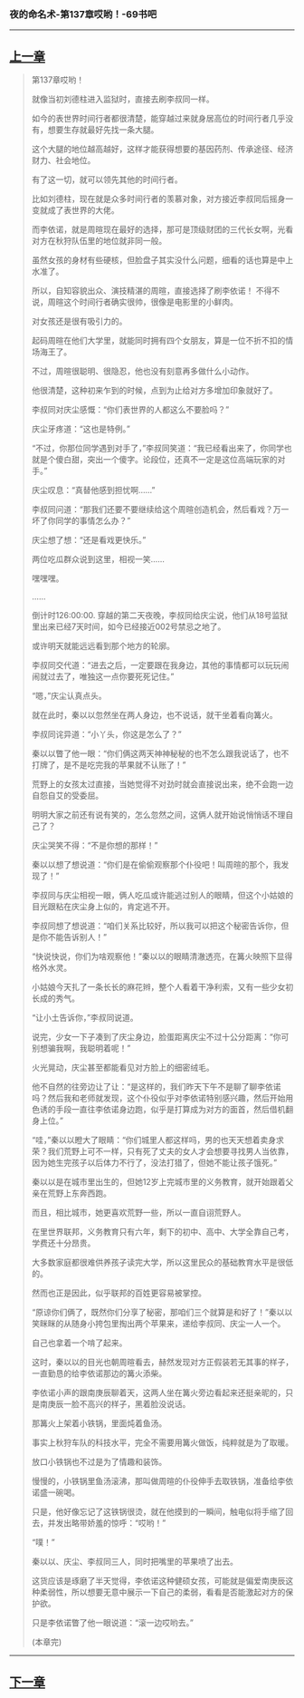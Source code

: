 ### 夜的命名术-第137章哎哟！-69书吧

--------
[上一章](./a2bca61fbcb46112d2c4348b559a6d59.md)
--------


>
>
>
>第137章哎哟！
>
>就像当初刘德柱进入监狱时，直接去刷李叔同一样。
>
>如今的表世界时间行者都很清楚，能穿越过来就身居高位的时间行者几乎没有，想要生存就最好先找一条大腿。
>
>这个大腿的地位越高越好，这样才能获得想要的基因药剂、传承途径、经济财力、社会地位。
>
>有了这一切，就可以领先其他的时间行者。
>
>比如刘德柱，现在就是众多时间行者的羡慕对象，对方接近李叔同后摇身一变就成了表世界的大佬。
>
>而李依诺，就是周暄现在最好的选择，那可是顶级财团的三代长女啊，光看对方在秋狩队伍里的地位就非同一般。
>
>虽然女孩的身材有些硬核，但脸盘子其实没什么问题，细看的话也算是中上水准了。
>
>所以，自知容貌出众、演技精湛的周暄，直接选择了刷李依诺！
>不得不说，周暄这个时间行者确实很帅，很像是电影里的小鲜肉。
>
>对女孩还是很有吸引力的。
>
>起码周暄在他们大学里，就能同时拥有四个女朋友，算是一位不折不扣的情场海王了。
>
>不过，周暄很聪明、很隐忍，他也没有刻意再多做什么小动作。
>
>他很清楚，这种初来乍到的时候，点到为止给对方多增加印象就好了。
>
>李叔同对庆尘感慨：“你们表世界的人都这么不要脸吗？”
>
>庆尘牙疼道：“这也是特例。”
>
>“不过，你那位同学遇到对手了，”李叔同笑道：“我已经看出来了，你同学也就是个傻白甜，突出一个傻字。论段位，还真不一定是这位高端玩家的对手。”
>
>庆尘叹息：“真替他感到担忧啊……”
>
>李叔同问道：“那我们还要不要继续给这个周暄创造机会，然后看戏？万一坏了你同学的事情怎么办？”
>
>庆尘想了想：“还是看戏更快乐。”
>
>两位吃瓜群众说到这里，相视一笑……
>
>嘿嘿嘿。
>
>……
>
>倒计时126:00:00.
>穿越的第二天夜晚，李叔同给庆尘说，他们从18号监狱里出来已经7天时间，如今已经接近002号禁忌之地了。
>
>或许明天就能远远看到那个地方的轮廓。
>
>李叔同交代道：“进去之后，一定要跟在我身边，其他的事情都可以玩玩闹闹就过去了，唯独这一点你要死死记住。”
>
>“嗯，”庆尘认真点头。
>
>就在此时，秦以以忽然坐在两人身边，也不说话，就干坐着看向篝火。
>
>李叔同诧异道：“小丫头，你这是怎么了？”
>
>秦以以瞥了他一眼：“你们俩这两天神神秘秘的也不怎么跟我说话了，也不打牌了，是不是吃完我的苹果就不认账了！”
>
>荒野上的女孩太过直接，当她觉得不对劲时就会直接说出来，绝不会跑一边自怨自艾的受委屈。
>
>明明大家之前还有说有笑的，怎么忽然之间，这俩人就开始说悄悄话不理自己了？
>
>庆尘哭笑不得：“不是你想的那样！”
>
>秦以以想了想说道：“你们是在偷偷观察那个仆役吧！叫周暄的那个，我发现了！”
>
>李叔同与庆尘相视一眼，俩人吃瓜或许能逃过别人的眼睛，但这个小姑娘的目光跟粘在庆尘身上似的，肯定逃不开。
>
>李叔同想了想说道：“咱们关系比较好，所以我可以把这个秘密告诉你，但是你不能告诉别人！”
>
>“快说快说，你们为啥观察他！”秦以以的眼睛清澈透亮，在篝火映照下显得格外水灵。
>
>小姑娘今天扎了一条长长的麻花辫，整个人看着干净利索，又有一些少女初长成的秀气。
>
>“让小土告诉你，”李叔同说道。
>
>说完，少女一下子凑到了庆尘身边，脸蛋距离庆尘不过十公分距离：“你可别想骗我啊，我聪明着呢！”
>
>火光晃动，庆尘甚至都能看见对方脸上的细密绒毛。
>
>他不自然的往旁边让了让：“是这样的，我们昨天下午不是聊了聊李依诺吗？然后我和老师就发现，这个仆役似乎对李依诺特别感兴趣，然后开始用色诱的手段一直往李依诺身边跑，似乎是打算成为对方的面首，然后借机翻身上位。”
>
>“哇，”秦以以瞪大了眼睛：“你们城里人都这样吗，男的也天天想着卖身求荣？我们荒野上可不一样，只有死了丈夫的女人才会想要寻找男人当依靠，因为她生完孩子以后体力不行了，没法打猎了，但她不能让孩子饿死。”
>
>秦以以是在城市里出生的，但她12岁上完城市里的义务教育，就开始跟着父亲在荒野上东奔西跑。
>
>而且，相比城市，她更喜欢荒野一些，所以一直自诩荒野人。
>
>在里世界联邦，义务教育只有六年，剩下的初中、高中、大学全靠自己考，学费还十分昂贵。
>
>大多数家庭都很难供养孩子读完大学，所以这里民众的基础教育水平是很低的。
>
>然而也正是因此，似乎联邦的百姓更容易被掌控。
>
>“原谅你们俩了，既然你们分享了秘密，那咱们三个就算是和好了！”秦以以笑眯眯的从随身小挎包里掏出两个苹果来，递给李叔同、庆尘一人一个。
>
>自己也拿着一个啃了起来。
>
>这时，秦以以的目光也朝周暄看去，赫然发现对方正假装若无其事的样子，一直勤恳的给李依诺那边的篝火添柴。
>
>李依诺小声的跟南庚辰聊着天，这两人坐在篝火旁边看起来还挺亲昵的，只是南庚辰一脸不高兴的样子，黑着脸没说话。
>
>那篝火上架着小铁锅，里面炖着鱼汤。
>
>事实上秋狩车队的科技水平，完全不需要用篝火做饭，纯粹就是为了取暖。
>
>放口小铁锅也不过是为了情趣和装饰。
>
>慢慢的，小铁锅里鱼汤滚沸，那叫做周暄的仆役伸手去取铁锅，准备给李依诺盛一碗喝。
>
>只是，他好像忘记了这铁锅很烫，就在他摸到的一瞬间，触电似将手缩了回去，并发出略带娇羞的惊呼：“哎哟！”
>
>“噗！”
>
>秦以以、庆尘、李叔同三人，同时把嘴里的苹果喷了出去。
>
>这货应该是琢磨了半天觉得，李依诺这种健硕女孩，可能就是偏爱南庚辰这种柔弱性，所以想要无意中展示一下自己的柔弱，看看是否能激起对方的保护欲。
>
>只是李依诺瞥了他一眼说道：“滚一边哎哟去。”
>
>(本章完)
>
>

--------
[下一章](./6a4ad71100d0ee51e99beea5ab32e5b5.md)
--------
